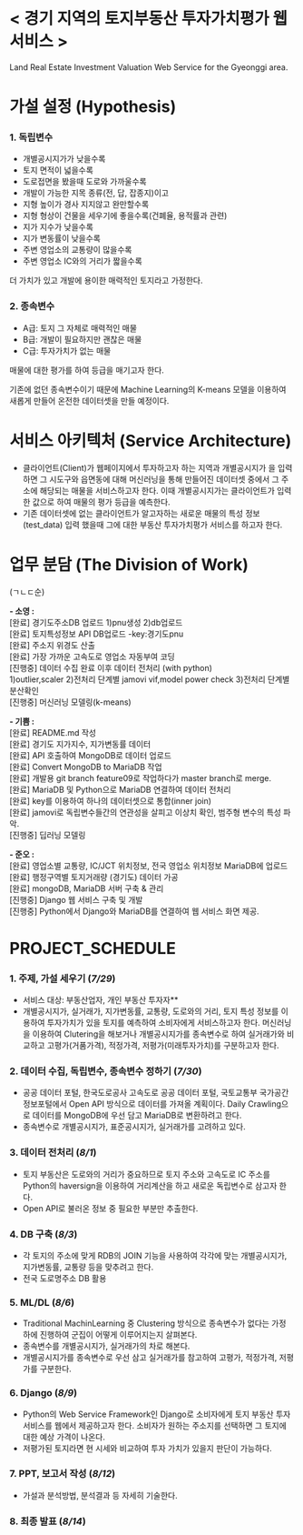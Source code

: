 #
# **< 경기 지역의 토지부동산 투자가치평가 웹서비스 >**
Land  Real Estate Investment Valuation Web Service for the Gyeonggi area.
   
#

# **가설 설정 (Hypothesis)**

### **1. 독립변수**   
- 개별공시지가가 낮을수록
- 토지 면적이 넓을수록
- 도로접면을 봤을때 도로와 가까울수록 
- 개발이 가능한 지목 종류(전, 답, 잡종지)이고 
- 지형 높이가 경사 지지않고 완만할수록
- 지형 형상이 건물을 세우기에 좋을수록(건폐율, 용적률과 관련)
- 지가 지수가 낮을수록
- 지가 변동률이 낮을수록
- 주변 영업소의 교통량이 많을수록
- 주변 영업소 IC와의 거리가 짧을수록


더 가치가 있고 개발에 용이한 매력적인 토지라고 가정한다.
   
### **2. 종속변수**   
- A급: 토지 그 자체로 매력적인 매물 
- B급: 개발이 필요하지만 괜찮은 매물
- C급: 투자가치가 없는 매물   
   
매물에 대한 평가를 하여 등급을 매기고자 한다.
   
기존에 없던 종속변수이기 때문에 Machine Learning의 K-means 모델을 이용하여 새롭게 만들어 온전한 데이터셋을 만들 예정이다.

#

# **서비스 아키텍처 (Service Architecture)**
   
- 클라이언트(Client)가 웹페이지에서 투자하고자 하는 지역과 개별공시지가 을 입력하면 그 시도구와 읍면동에 대해 머신러닝을 통해 만들어진 데이터셋 중에서 그 주소에 해당되는 매물을 서비스하고자 한다. 이때 개별공시지가는 클라이언트가 입력한 값으로 하여 매물의 평가 등급을 예측한다.
- 기존 데이터셋에 없는 클라이언트가 알고자하는 새로운 매물의 특성 정보(test_data) 입력 했을때 그에 대한 부동산 투자가치평가 서비스를 하고자 한다.
   
#
   
# **업무 분담 (The Division of Work)**
  
  
(ㄱㄴㄷ순)   
  
  
**- 소영 :**   
   [완료] 경기도주소DB 업로드 1)pnu생성 2)db업로드   
   [완료] 토지특성정보 API DB업로드 -key:경기도pnu   
   [완료] 주소지 위경도 산출   
   [완료] 가장 가까운 고속도로 영업소 자동부여 코딩   
   [진행중] 데이터 수집 완료 이후 데이터 전처리 (with python)   
            1)outlier,scaler 2)전처리 단계별 jamovi vif,model power check 3)전처리 단계별 분산확인   
   [진행중] 머신러닝 모델링(k-means)      
 
   
**- 기쁨 :**   
   [완료] README.md 작성    
   [완료] 경기도 지가지수, 지가변동률 데이터   
   [완료] API 호출하여 MongoDB로 데이터 업로드   
   [완료] Convert MongoDB to MariaDB 작업   
   [완료] 개발용 git branch feature09로 작업하다가 master branch로 merge.   
   [완료] MariaDB 및 Python으로 MariaDB 연결하여 데이터 전처리   
   [완료] key를 이용하여 하나의 데이터셋으로 통합(inner join)   
   [완료] jamovi로 독립변수들간의 연관성을 살피고 이상치 확인, 범주형 변수의 특성 파악.   
   [진행중] 딥러닝 모델링       
   
   
**- 준오 :**   
   [완료] 영업소별 교통량, IC/JCT 위치정보, 전국 영업소 위치정보 MariaDB에 업로드   
   [완료] 행정구역별 토지거래량 (경기도) 데이터 가공   
   [완료] mongoDB, MariaDB 서버 구축 & 관리   
   [진행중] Django 웹 서비스 구축 및 개발  
   [진행중] Python에서 Django와 MariaDB를 연결하여 웹 서비스 화면 제공.
   
   
#



# PROJECT_SCHEDULE   


### 1. 주제, 가설 세우기 (_7/29_)       
- 서비스 대상: 부동산업자, 개인 부동산 투자자**
- 개별공시지가, 실거래가, 지가변동률, 교통량, 도로와의 거리, 토지 특성 정보를 이용하여 투자가치가 있을 토지를 예측하여 소비자에게 서비스하고자 한다. 머신러닝을 이용하여 Clutering을 해보거나 개별공시지가를 종속변수로 하여 실거래가와 비교하고 고평가(거품가격), 적정가격, 저평가(미래투자가치)를 구분하고자 한다.

   

### 2. 데이터 수집, 독립변수, 종속변수 정하기 (_7/30_)
- 공공 데이터 포털, 한국도로공사 고속도로 공공 데이터 포털, 국토교통부 국가공간정보포털에서 Open API 방식으로 데이터를 가져올 계획이다. Daily Crawling으로 데이터를 MongoDB에 우선 담고 MariaDB로 변환하려고 한다.   
- 종속변수로 개별공시지가, 표준공시지가, 실거래가를 고려하고 있다.    
   

### 3. 데이터 전처리 (_8/1_)
- 토지 부동산은 도로와의 거리가 중요하므로 토지 주소와 고속도로 IC 주소를 Python의 haversign을 이용하여 거리계산을 하고 새로운 독립변수로 삼고자 한다.
- Open API로 불러온 정보 중 필요한 부분만 추출한다.   
   

### 4. DB 구축 (_8/3_)
- 각 토지의 주소에 맞게 RDB의 JOIN 기능을 사용하여 각각에 맞는 개별공시지가, 지가변동률, 교통량 등을 맞추려고 한다.
- 전국 도로명주소 DB 활용   
   

### 5. ML/DL (_8/6_)
- Traditional MachinLearning 중 Clustering 방식으로 종속변수가 없다는 가정 하에 진행하여 군집이 어떻게 이루어지는지 살펴본다.
- 종속변수를 개별공시지가, 실거래가의 차로 해본다.
- 개별공시지가를 종속변수로 우선 삼고 실거래가를 참고하여 고평가, 적정가격, 저평가를 구분한다.   
   

### 6. Django (_8/9_)
- Python의 Web Service Framework인 Django로 소비자에게 토지 부동산 투자 서비스를 웹에서 제공하고자 한다. 소비자가 원하는 주소지를 선택하면 그 토지에 대한 예상 가격이 나온다. 
- 저평가된 토지라면 현 시세와 비교하여 투자 가치가 있을지 판단이 가능하다.   
   

### 7. PPT, 보고서 작성 (_8/12_)
- 가설과 분석방법, 분석결과 등 자세히 기술한다.   
   

### 8. 최종 발표 (_8/14_)
